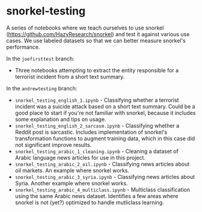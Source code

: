 # snorkel-testing

A series of notebooks where we teach ourselves to use snorkel (https://github.com/HazyResearch/snorkel) and test it against various use cases. We use labeled datasets so that we can better measure snorkel's performance.

In the `joefirsttest` branch:
- Three notebooks attempting to extract the entity responsible for a terrorist incident from a short text summary.

In the `andrewtesting` branch:
- `snorkel_testing_english_1.ipynb` - Classifying whether a terrorist incident was a suicide attack based on a short text summary. Could be a good place to start if you're not familiar with snorkel, because it includes some explanation and tips on usage.
- `snorkel_testing_english_2_sarcasm.ipynb` - Classifying whether a Reddit post is sarcastic. Includes implementation of snorkel's transformation functions to augment training data, which in this case did not significant improve results.
- `snorkel_testing_arabic_1_cleaning.ipynb` - Cleaning a dataset of Arabic language news articles for use in this project. 
- `snorkel_testing_arabic_2_oil.ipynb` - Classifying news articles about oil markets. An example where snorkel works.
- `snorkel_testing_arabic_3_syria.ipynb` - Classifying news articles about Syria. Another example where snorkel works.
- `snorkel_testing_arabic_4_multiclass.ipynb` - Multiclass classification using the same Arabic news dataset. Identifies a few areas where snorkel is not (yet?) optimized to handle mutliclass learning.
